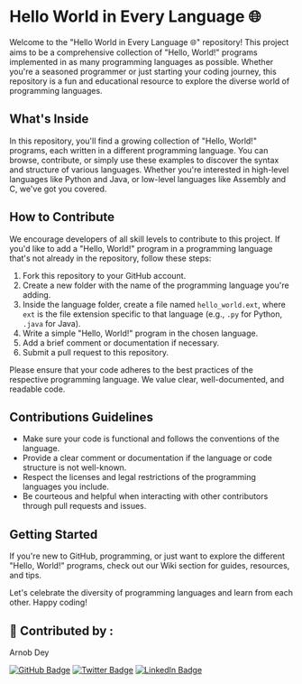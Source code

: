 # Hello World in Every Language :globe_with_meridians:

Welcome to the "Hello World in Every Language :globe_with_meridians:" repository! This project aims to be a comprehensive collection of "Hello, World!" programs implemented in as many programming languages as possible. Whether you're a seasoned programmer or just starting your coding journey, this repository is a fun and educational resource to explore the diverse world of programming languages.

## What's Inside

In this repository, you'll find a growing collection of "Hello, World!" programs, each written in a different programming language. You can browse, contribute, or simply use these examples to discover the syntax and structure of various languages. Whether you're interested in high-level languages like Python and Java, or low-level languages like Assembly and C, we've got you covered.

## How to Contribute

We encourage developers of all skill levels to contribute to this project. If you'd like to add a "Hello, World!" program in a programming language that's not already in the repository, follow these steps:

1. Fork this repository to your GitHub account.
2. Create a new folder with the name of the programming language you're adding.
3. Inside the language folder, create a file named `hello_world.ext`, where `ext` is the file extension specific to that language (e.g., `.py` for Python, `.java` for Java).
4. Write a simple "Hello, World!" program in the chosen language.
5. Add a brief comment or documentation if necessary.
6. Submit a pull request to this repository.

Please ensure that your code adheres to the best practices of the respective programming language. We value clear, well-documented, and readable code.

## Contributions Guidelines

- Make sure your code is functional and follows the conventions of the language.
- Provide a clear comment or documentation if the language or code structure is not well-known.
- Respect the licenses and legal restrictions of the programming languages you include.
- Be courteous and helpful when interacting with other contributors through pull requests and issues.

## Getting Started

If you're new to GitHub, programming, or just want to explore the different "Hello, World!" programs, check out our Wiki section for guides, resources, and tips.

Let's celebrate the diversity of programming languages and learn from each other. Happy coding!

## :scroll: Contributed by :

Arnob Dey

[![GitHub Badge](https://img.shields.io/badge/GitHub-100000?style=for-the-badge&logo=github&logoColor=white)](https://github.com/arnob016)
[![Twitter Badge](https://img.shields.io/badge/Twitter-1DA1F2?style=for-the-badge&logo=twitter&logoColor=white)](https://twitter.com/arnob_016)
[![LinkedIn Badge](https://img.shields.io/badge/LinkedIn-0077B5?style=for-the-badge&logo=linkedin&logoColor=white)](https://www.linkedin.com/in/arnob016/)